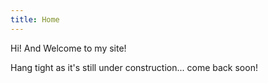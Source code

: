 ```yaml
---
title: Home
---
```


Hi! And Welcome to my site!

Hang tight as it's still under construction... come back soon!
